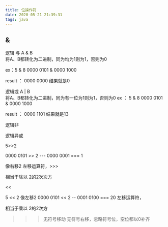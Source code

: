 ```yaml
---
title: 位操作符
date: 2020-05-21 21:39:31
tags: java
---
```


## &
逻辑 与
A & B   
将A、B都转化为二进制，同为均为1则为1，否则为0

ex：5 & 8
0000 0101 
&
0000 1000

result ： 0000 0000 结果就是0

逻辑或
A | B   
将A、B都转化为二进制，同为有一位为1则为1，否则为0
ex ： 5 & 8
0000 0101 
&
0000 1000

result ： 0000 1101 结果就是13

逻辑非

逻辑异或


>> 
5>>2

0000 0101 >> 2  --- 0000 0001  === 1

像右移2
左移运算符，>>> 

相当于除以 2的2次次方



<< 

5 << 2
像左移2
0000 0101 << 2 -- 0001 0100 === 20
左移运算符，

相当于乘以 2的2次方


>>> 无符号移动 无符号右移，忽略符号位，空位都以0补齐
